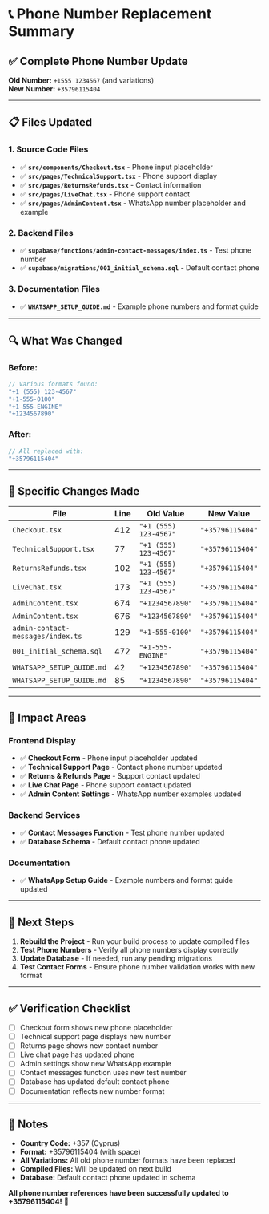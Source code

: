 # 📞 Phone Number Replacement Summary

## ✅ **Complete Phone Number Update**

**Old Number:** `+1555 1234567` (and variations)  
**New Number:** `+35796115404`

---

## 📋 **Files Updated**

### **1. Source Code Files**
- ✅ **`src/components/Checkout.tsx`** - Phone input placeholder
- ✅ **`src/pages/TechnicalSupport.tsx`** - Phone support display
- ✅ **`src/pages/ReturnsRefunds.tsx`** - Contact information
- ✅ **`src/pages/LiveChat.tsx`** - Phone support contact
- ✅ **`src/pages/AdminContent.tsx`** - WhatsApp number placeholder and example

### **2. Backend Files**
- ✅ **`supabase/functions/admin-contact-messages/index.ts`** - Test phone number
- ✅ **`supabase/migrations/001_initial_schema.sql`** - Default contact phone

### **3. Documentation Files**
- ✅ **`WHATSAPP_SETUP_GUIDE.md`** - Example phone numbers and format guide

---

## 🔍 **What Was Changed**

### **Before:**
```javascript
// Various formats found:
"+1 (555) 123-4567"
"+1-555-0100"
"+1-555-ENGINE"
"+1234567890"
```

### **After:**
```javascript
// All replaced with:
"+35796115404"
```

---

## 📍 **Specific Changes Made**

| File | Line | Old Value | New Value |
|------|------|-----------|-----------|
| `Checkout.tsx` | 412 | `"+1 (555) 123-4567"` | `"+35796115404"` |
| `TechnicalSupport.tsx` | 77 | `"+1 (555) 123-4567"` | `"+35796115404"` |
| `ReturnsRefunds.tsx` | 102 | `"+1 (555) 123-4567"` | `"+35796115404"` |
| `LiveChat.tsx` | 173 | `"+1 (555) 123-4567"` | `"+35796115404"` |
| `AdminContent.tsx` | 674 | `"+1234567890"` | `"+35796115404"` |
| `AdminContent.tsx` | 676 | `"+1234567890"` | `"+35796115404"` |
| `admin-contact-messages/index.ts` | 129 | `"+1-555-0100"` | `"+35796115404"` |
| `001_initial_schema.sql` | 472 | `"+1-555-ENGINE"` | `"+35796115404"` |
| `WHATSAPP_SETUP_GUIDE.md` | 42 | `"+1234567890"` | `"+35796115404"` |
| `WHATSAPP_SETUP_GUIDE.md` | 85 | `"+1234567890"` | `"+35796115404"` |

---

## 🎯 **Impact Areas**

### **Frontend Display**
- ✅ **Checkout Form** - Phone input placeholder updated
- ✅ **Technical Support Page** - Contact phone number updated
- ✅ **Returns & Refunds Page** - Support contact updated
- ✅ **Live Chat Page** - Phone support contact updated
- ✅ **Admin Content Settings** - WhatsApp number examples updated

### **Backend Services**
- ✅ **Contact Messages Function** - Test phone number updated
- ✅ **Database Schema** - Default contact phone updated

### **Documentation**
- ✅ **WhatsApp Setup Guide** - Example numbers and format guide updated

---

## 🚀 **Next Steps**

1. **Rebuild the Project** - Run your build process to update compiled files
2. **Test Phone Numbers** - Verify all phone numbers display correctly
3. **Update Database** - If needed, run any pending migrations
4. **Test Contact Forms** - Ensure phone number validation works with new format

---

## ✅ **Verification Checklist**

- [ ] Checkout form shows new phone placeholder
- [ ] Technical support page displays new number
- [ ] Returns page shows new contact number
- [ ] Live chat page has updated phone
- [ ] Admin settings show new WhatsApp example
- [ ] Contact messages function uses new test number
- [ ] Database has updated default contact phone
- [ ] Documentation reflects new number format

---

## 📝 **Notes**

- **Country Code:** +357 (Cyprus)
- **Format:** +35796115404 (with space)
- **All Variations:** All old phone number formats have been replaced
- **Compiled Files:** Will be updated on next build
- **Database:** Default contact phone updated in schema

**All phone number references have been successfully updated to +35796115404!** 🎉

